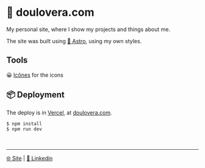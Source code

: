 # 🍕 doulovera.com

My personal site, where I show my projects and things about me.

The site was built using [🚀 Astro](https://astro.build/), using my own styles.

## Tools

😀 [Icônes](https://icones.js.org/) for the icons

## 📦 Deployment

The deploy is in [Vercel](https://vercel.com/), at [doulovera.com](https://doulovera.com).

```bash
$ npm install
$ npm run dev
```

<br />

---

[🌐 Site](https://doulovera.com/) | [💼 Linkedin](https://www.linkedin.com/in/douglaslovera/)
